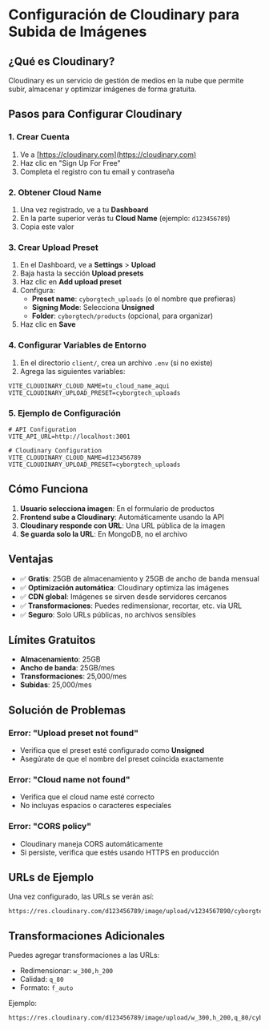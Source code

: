 # Configuración de Cloudinary para Subida de Imágenes

## ¿Qué es Cloudinary?

Cloudinary es un servicio de gestión de medios en la nube que permite subir, almacenar y optimizar imágenes de forma gratuita.

## Pasos para Configurar Cloudinary

### 1. Crear Cuenta

1. Ve a [https://cloudinary.com](https://cloudinary.com)
2. Haz clic en "Sign Up For Free"
3. Completa el registro con tu email y contraseña

### 2. Obtener Cloud Name

1. Una vez registrado, ve a tu **Dashboard**
2. En la parte superior verás tu **Cloud Name** (ejemplo: `d123456789`)
3. Copia este valor

### 3. Crear Upload Preset

1. En el Dashboard, ve a **Settings** > **Upload**
2. Baja hasta la sección **Upload presets**
3. Haz clic en **Add upload preset**
4. Configura:
   - **Preset name**: `cyborgtech_uploads` (o el nombre que prefieras)
   - **Signing Mode**: Selecciona **Unsigned**
   - **Folder**: `cyborgtech/products` (opcional, para organizar)
5. Haz clic en **Save**

### 4. Configurar Variables de Entorno

1. En el directorio `client/`, crea un archivo `.env` (si no existe)
2. Agrega las siguientes variables:

```env
VITE_CLOUDINARY_CLOUD_NAME=tu_cloud_name_aqui
VITE_CLOUDINARY_UPLOAD_PRESET=cyborgtech_uploads
```

### 5. Ejemplo de Configuración

```env
# API Configuration
VITE_API_URL=http://localhost:3001

# Cloudinary Configuration
VITE_CLOUDINARY_CLOUD_NAME=d123456789
VITE_CLOUDINARY_UPLOAD_PRESET=cyborgtech_uploads
```

## Cómo Funciona

1. **Usuario selecciona imagen**: En el formulario de productos
2. **Frontend sube a Cloudinary**: Automáticamente usando la API
3. **Cloudinary responde con URL**: Una URL pública de la imagen
4. **Se guarda solo la URL**: En MongoDB, no el archivo

## Ventajas

- ✅ **Gratis**: 25GB de almacenamiento y 25GB de ancho de banda mensual
- ✅ **Optimización automática**: Cloudinary optimiza las imágenes
- ✅ **CDN global**: Imágenes se sirven desde servidores cercanos
- ✅ **Transformaciones**: Puedes redimensionar, recortar, etc. via URL
- ✅ **Seguro**: Solo URLs públicas, no archivos sensibles

## Límites Gratuitos

- **Almacenamiento**: 25GB
- **Ancho de banda**: 25GB/mes
- **Transformaciones**: 25,000/mes
- **Subidas**: 25,000/mes

## Solución de Problemas

### Error: "Upload preset not found"

- Verifica que el preset esté configurado como **Unsigned**
- Asegúrate de que el nombre del preset coincida exactamente

### Error: "Cloud name not found"

- Verifica que el cloud name esté correcto
- No incluyas espacios o caracteres especiales

### Error: "CORS policy"

- Cloudinary maneja CORS automáticamente
- Si persiste, verifica que estés usando HTTPS en producción

## URLs de Ejemplo

Una vez configurado, las URLs se verán así:

```
https://res.cloudinary.com/d123456789/image/upload/v1234567890/cyborgtech/products/imagen.jpg
```

## Transformaciones Adicionales

Puedes agregar transformaciones a las URLs:

- Redimensionar: `w_300,h_200`
- Calidad: `q_80`
- Formato: `f_auto`

Ejemplo:

```
https://res.cloudinary.com/d123456789/image/upload/w_300,h_200,q_80/cyborgtech/products/imagen.jpg
```
